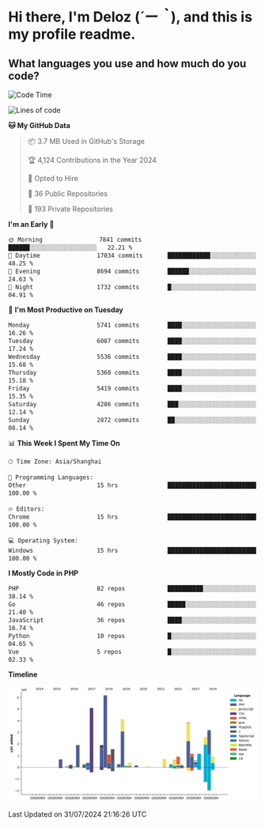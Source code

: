 # **Hi there, I'm Deloz (*´ー｀*), and this is my profile readme.**

## **What languages you use and how much do you code?**

<!--START_SECTION:waka-->
![Code Time](http://img.shields.io/badge/Code%20Time-4%2C500%20hrs%2018%20mins-blue)

![Lines of code](https://img.shields.io/badge/From%20Hello%20World%20I%27ve%20Written-40.5%20million%20lines%20of%20code-blue)

**🐱 My GitHub Data** 

> 📦 3.7 MB Used in GitHub's Storage 
 > 
> 🏆 4,124 Contributions in the Year 2024
 > 
> 💼 Opted to Hire
 > 
> 📜 36 Public Repositories 
 > 
> 🔑 193 Private Repositories 
 > 
**I'm an Early 🐤** 

```text
🌞 Morning                7841 commits        ██████░░░░░░░░░░░░░░░░░░░   22.21 % 
🌆 Daytime                17034 commits       ████████████░░░░░░░░░░░░░   48.25 % 
🌃 Evening                8694 commits        ██████░░░░░░░░░░░░░░░░░░░   24.63 % 
🌙 Night                  1732 commits        █░░░░░░░░░░░░░░░░░░░░░░░░   04.91 % 
```
📅 **I'm Most Productive on Tuesday** 

```text
Monday                   5741 commits        ████░░░░░░░░░░░░░░░░░░░░░   16.26 % 
Tuesday                  6087 commits        ████░░░░░░░░░░░░░░░░░░░░░   17.24 % 
Wednesday                5536 commits        ████░░░░░░░░░░░░░░░░░░░░░   15.68 % 
Thursday                 5360 commits        ████░░░░░░░░░░░░░░░░░░░░░   15.18 % 
Friday                   5419 commits        ████░░░░░░░░░░░░░░░░░░░░░   15.35 % 
Saturday                 4286 commits        ███░░░░░░░░░░░░░░░░░░░░░░   12.14 % 
Sunday                   2872 commits        ██░░░░░░░░░░░░░░░░░░░░░░░   08.14 % 
```


📊 **This Week I Spent My Time On** 

```text
🕑︎ Time Zone: Asia/Shanghai

💬 Programming Languages: 
Other                    15 hrs              █████████████████████████   100.00 % 

🔥 Editors: 
Chrome                   15 hrs              █████████████████████████   100.00 % 

💻 Operating System: 
Windows                  15 hrs              █████████████████████████   100.00 % 
```

**I Mostly Code in PHP** 

```text
PHP                      82 repos            ██████████░░░░░░░░░░░░░░░   38.14 % 
Go                       46 repos            █████░░░░░░░░░░░░░░░░░░░░   21.40 % 
JavaScript               36 repos            ████░░░░░░░░░░░░░░░░░░░░░   16.74 % 
Python                   10 repos            █░░░░░░░░░░░░░░░░░░░░░░░░   04.65 % 
Vue                      5 repos             █░░░░░░░░░░░░░░░░░░░░░░░░   02.33 % 
```



**Timeline**

![Lines of Code chart](https://raw.githubusercontent.com/deloz/deloz/main/assets/bar_graph.png)


 Last Updated on 31/07/2024 21:16:26 UTC
<!--END_SECTION:waka-->
